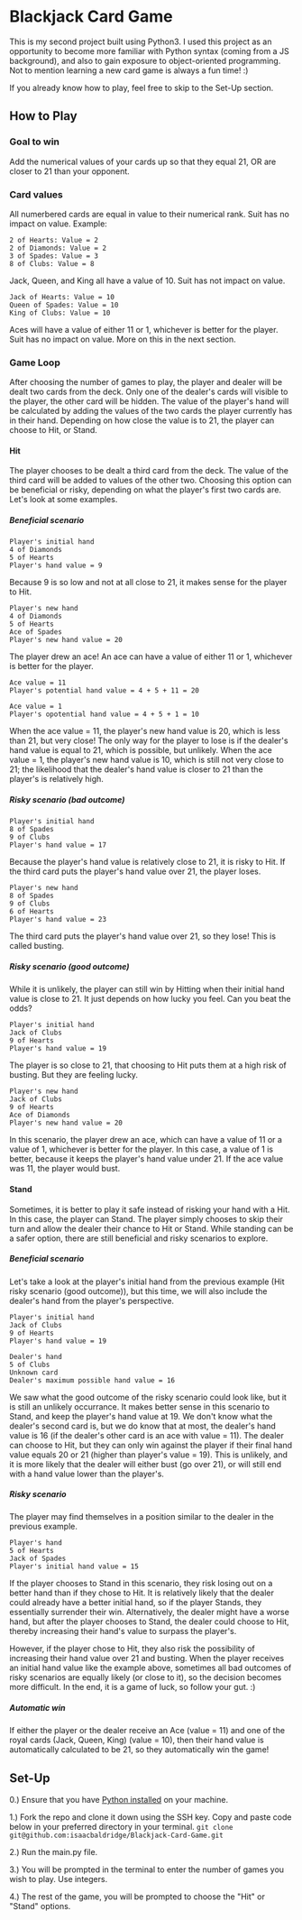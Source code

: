 # Blackjack Card Game
This is my second project built using Python3. I used this project as an opportunity to become more familiar with Python syntax (coming from a JS background), and also to gain exposure to object-oriented programming. Not to mention learning a new card game is always a fun time! :)

If you already know how to play, feel free to skip to the Set-Up section.

## How to Play
### Goal to win
Add the numerical values of your cards up so that they equal 21, OR are closer to 21 than your opponent.
### Card values
All numerbered cards are equal in value to their numerical rank. Suit has no impact on value.
Example:
```
2 of Hearts: Value = 2
2 of Diamonds: Value = 2
3 of Spades: Value = 3
8 of Clubs: Value = 8
```

Jack, Queen, and King all have a value of 10. Suit has not impact on value.
```
Jack of Hearts: Value = 10
Queen of Spades: Value = 10
King of Clubs: Value = 10
```
Aces will have a value of either 11 or 1, whichever is better for the player. Suit has no impact on value. More on this in the next section.

### Game Loop
After choosing the number of games to play, the player and dealer will be dealt two cards from the deck. Only one of the dealer's cards will visible to the player, the other card will be hidden. The value of the player's hand will be calculated by adding the values of the two cards the player currently has in their hand. Depending on how close the value is to 21, the player can choose to Hit, or Stand.

#### Hit
The player chooses to be dealt a third card from the deck. The value of the third card will be added to values of the other two. Choosing this option can be beneficial or risky, depending on what the player's first two cards are. Let's look at some examples.

##### Beneficial scenario
```
Player's initial hand
4 of Diamonds
5 of Hearts
Player's hand value = 9
```
Because 9 is so low and not at all close to 21, it makes sense for the player to Hit.

```
Player's new hand
4 of Diamonds
5 of Hearts
Ace of Spades
Player's new hand value = 20
```
The player drew an ace! An ace can have a value of either 11 or 1, whichever is better for the player.

```
Ace value = 11
Player's potential hand value = 4 + 5 + 11 = 20

Ace value = 1
Player's opotential hand value = 4 + 5 + 1 = 10
```
When the ace value = 11, the player's new hand value is 20, which is less than 21, but very close! The only way for the player to lose is if the dealer's hand value is equal to 21, which is possible, but unlikely. When the ace value = 1, the player's new hand value is 10, which is still not very close to 21; the likelihood that the dealer's hand value is closer to 21 than the player's is relatively high.

##### Risky scenario (bad outcome)
```
Player's initial hand
8 of Spades
9 of Clubs
Player's hand value = 17
```
Because the player's hand value is relatively close to 21, it is risky to Hit. If the third card puts the player's hand value over 21, the player loses.

```
Player's new hand
8 of Spades
9 of Clubs
6 of Hearts
Player's hand value = 23
```
The third card puts the player's hand value over 21, so they lose! This is called busting.

##### Risky scenario (good outcome)
While it is unlikely, the player can still win by Hitting when their initial hand value is close to 21. It just depends on how lucky you feel. Can you beat the odds?
```
Player's initial hand
Jack of Clubs
9 of Hearts
Player's hand value = 19
```
The player is so close to 21, that choosing to Hit puts them at a high risk of busting. But they are feeling lucky.

```
Player's new hand
Jack of Clubs
9 of Hearts
Ace of Diamonds
Player's new hand value = 20
```
In this scenario, the player drew an ace, which can have a value of 11 or a value of 1, whichever is better for the player. In this case, a value of 1 is better, because it keeps the player's hand value under 21. If the ace value was 11, the player would bust.

#### Stand
Sometimes, it is better to play it safe instead of risking your hand with a Hit. In this case, the player can Stand. The player simply chooses to skip their turn and allow the dealer their chance to Hit or Stand. While standing can be a safer option, there are still beneficial and risky scenarios to explore.

##### Beneficial scenario
Let's take a look at the player's initial hand from the previous example (Hit risky scenario (good outcome)), but this time, we will also include the dealer's hand from the player's perspective.
```
Player's initial hand
Jack of Clubs
9 of Hearts
Player's hand value = 19
```

```
Dealer's hand
5 of Clubs
Unknown card
Dealer's maximum possible hand value = 16
```
We saw what the good outcome of the risky scenario could look like, but it is still an unlikely occurrance. It makes better sense in this scenario to Stand, and keep the player's hand value at 19. We don't know what the dealer's second card is, but we do know that at most, the dealer's hand value is 16 (if the dealer's other card is an ace with value = 11). The dealer can choose to Hit, but they can only win against the player if their final hand value equals 20 or 21 (higher than player's value = 19). This is unlikely, and it is more likely that the dealer will either bust (go over 21), or will still end with a hand value lower than the player's.

##### Risky scenario

The player may find themselves in a position similar to the dealer in the previous example.

```
Player's hand
5 of Hearts
Jack of Spades
Player's initial hand value = 15
```
If the player chooses to Stand in this scenario, they risk losing out on a better hand than if they chose to Hit. It is relatively likely that the dealer could already have a better initial hand, so if the player Stands, they essentially surrender their win. Alternatively, the dealer might have a worse hand, but after the player chooses to Stand, the dealer could choose to Hit, thereby increasing their hand's value to surpass the player's.

However, if the player chose to Hit, they also risk the possibility of increasing their hand value over 21 and busting. When the player receives an initial hand value like the example above, sometimes all bad outcomes of risky scenarios are equally likely (or close to it), so the decision becomes more difficult. In the end, it is a game of luck, so follow your gut. :)

##### Automatic win
If either the player or the dealer receive an Ace (value = 11) and one of the royal cards (Jack, Queen, King) (value = 10), then their hand value is automatically calculated to be 21, so they automatically win the game!

## Set-Up
0.) Ensure that you have [Python installed](https://realpython.com/installing-python/#how-to-install-from-the-full-installer) on your machine.

1.) Fork the repo and clone it down using the SSH key. Copy and paste code below in your preferred directory in your terminal.
`git clone git@github.com:isaacbaldridge/Blackjack-Card-Game.git`

2.) Run the main.py file.

3.) You will be prompted in the terminal to enter the number of games you wish to play. Use integers.

4.) The rest of the game, you will be prompted to choose the "Hit" or "Stand" options.
